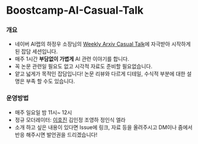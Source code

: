 # Boostcamp-AI-Casual-Talk

### 개요
* 네이버 AI랩의 하정우 소장님의 [Weekly Arxiv Casual Talk](https://github.com/jungwoo-ha/WeeklyArxivTalk)에 자극받아 시작하게 된 잡담 세션입니다.
* 매주 1시간 **부담없이 가볍게** AI 관련 이야기를 합니다.
* 꼭 논문 관련일 필요도 없고 시각적 자료도 준비할 필요없습니다.
* 얕고 넓게가 목적인 잡담입니다! 논문 리뷰와 다르게 디테일, 수식적 부분에 대한 설명은 부족 할 수도 있습니다.
### 운영방법
* 매주 일요일 밤 11시~ 12시
* 정규 모더레이터: [이호진](https://github.com/ili0820) 김인정 조영하 정인식 엘라 
* 소개 하고 싶은 내용이 있다면 Issue에 링크, 자료 등을 올려주시고 DM이나 줌에서 반응 해주시면 발언권을 드리겠습니다!

